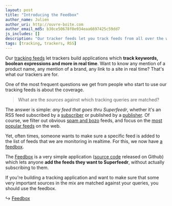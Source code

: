 ```yaml
---
layout: post
title: "Introducing the Feedbox"
author_name: Julien
author_uri: http://ouvre-boite.com
author_email_md5: b30ce50678f0e934eaa6697425c59dd7
js_includes: []
description: "Our tracker feeds let you track feeds from all over the web. The Feedbox allows anyone to add their feeds to the mix!"
tags: [tracking, trackers, RSS]
---
```


Our [tracking feeds](https://superfeedr.com/tracker) let trackers build applications which **track keywords, boolean expressions and more in real time**. Want to know any mention of a product name, any mention of a brand, any link to a site in real time? That's what our trackers are for.

One of the most frequent questions we get from people who start to use our tracking feeds is about the coverage.

> What are the *sources* against which tracking queries are matched?

The answer is simple: *any feed that goes thru Superfeedr*, whether it's an RSS feed subscribed by a [subscriber](https://superfeedr.com/subscriber) or published by a [publisher](https://superfeedr.com/publisher). Of course, we filter out obvious [spam and bozo](http://blog.superfeedr.com/more-metadata/) feeds, and focus on the [most popular feeds](http://blog.superfeedr.com/feed-popularity/) on the web.

Yet, often times, someone wants to make sure a specific feed is added to the list of feeds that we are monitoring in realtime. For this, we now have [a feedbox](http://feedbox.superfeedr.com/).

The [Feedbox](http://feedbox.superfeedr.com/) is a very simple application ([source code](https://github.com/superfeedr/feedbox) released on Github) which lets anyone **add the feeds they want to Superfeedr**, without actually subscribing to them.

If you're building a tracking application and want to make sure that some very important sources in the mix are matched against your queries, you should use the feedbox.

  &#8618; [Feedbox](http://feedbox.superfeedr.com/)


